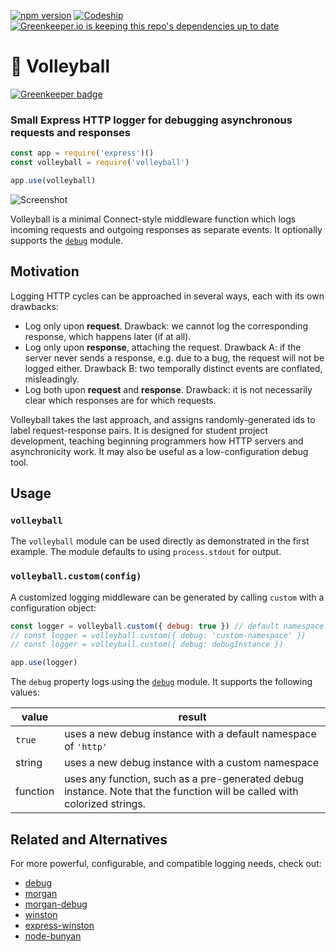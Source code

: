 [![npm version](https://img.shields.io/npm/v/volleyball.svg?maxAge=3600)](https://www.npmjs.com/package/volleyball)
[![Codeship](https://img.shields.io/codeship/6f38c760-44b0-0134-bda6-02154be91b77.svg)](https://codeship.com/projects/168493)
[![Greenkeeper.io is keeping this repo's dependencies up to date](https://img.shields.io/badge/greenkeeper.io-monitoring-brightgreen.svg?maxAge=3600)](https://greenkeeper.io/)

# 🏐 Volleyball

[![Greenkeeper badge](https://badges.greenkeeper.io/glebec/volleyball.svg)](https://greenkeeper.io/)

### Small Express HTTP logger for debugging asynchronous requests and responses

```js
const app = require('express')()
const volleyball = require('volleyball')

app.use(volleyball)
```

![Screenshot](https://cloud.githubusercontent.com/assets/7230206/17677905/ce1c59f0-6302-11e6-9bdb-b43c4d831152.jpg)

Volleyball is a minimal Connect-style middleware function which logs incoming requests and outgoing responses as separate events. It optionally supports the [`debug`](https://github.com/visionmedia/debug#readme) module.

## Motivation

Logging HTTP cycles can be approached in several ways, each with its own drawbacks:

* Log only upon **request**. Drawback: we cannot log the corresponding response, which happens later (if at all).
* Log only upon **response**, attaching the request. Drawback A: if the server never sends a response, e.g. due to a bug, the request will not be logged either. Drawback B: two temporally distinct events are conflated, misleadingly.
* Log both upon **request** and **response**. Drawback: it is not necessarily clear which responses are for which requests.

Volleyball takes the last approach, and assigns randomly-generated ids to label request-response pairs. It is designed for student project development, teaching beginning programmers how HTTP servers and asynchronicity work. It may also be useful as a low-configuration debug tool.

## Usage

### `volleyball`

The `volleyball` module can be used directly as demonstrated in the first example. The module defaults to using `process.stdout` for output.

### `volleyball.custom(config)`

A customized logging middleware can be generated by calling `custom` with a configuration object:

```js
const logger = volleyball.custom({ debug: true }) // default namespace 'http'
// const logger = volleyball.custom({ debug: 'custom-namespace' })
// const logger = volleyball.custom({ debug: debugInstance })

app.use(logger)
```

The `debug` property logs using the [`debug`](https://github.com/visionmedia/debug#readme) module. It supports the following values:

value | result
----|----
`true` | uses a new debug instance with a default namespace of `'http'`
string | uses a new debug instance with a custom namespace
function | uses any function, such as a pre-generated debug instance. Note that the function will be called with colorized strings.

## Related and Alternatives

For more powerful, configurable, and compatible logging needs, check out:

* [debug](https://github.com/visionmedia/debug#readme)
* [morgan](https://github.com/expressjs/morgan#readme)
* [morgan-debug](https://github.com/ChiperSoft/morgan-debug#readme)
* [winston](https://github.com/winstonjs/winston#readme)
* [express-winston](https://github.com/bithavoc/express-winston#readme)
* [node-bunyan](https://github.com/trentm/node-bunyan/#readme)
